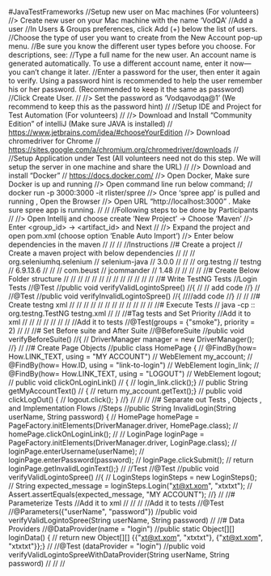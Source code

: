 #JavaTestFrameworks
//Setup new user on Mac machines (For volunteers)
//> Create new user on your Mac machine with the name ‘VodQA’
//Add a user
//In Users & Groups preferences, click Add (+) below the list of users.
//Choose the type of user you want to create from the New Account pop-up menu.
//Be sure you know the different user types before you choose. For descriptions, see:
//Type a full name for the new user. An account name is generated automatically. To use a different account name, enter it now—you can’t change it later.
//Enter a password for the user, then enter it again to verify. Using a password hint is recommended to help the user remember his or her password. (Recommended to keep it the same as password)
//Click Create User.
//
//> Set the password as ‘Vodqavodqa@1’ (We recommend to keep this as the password hint)
//
//Setup IDE and Project for Test Automation (For volunteers)
//
//> Download and Install “Community Edition” of intelliJ  (Make sure JAVA is installed)
//          https://www.jetbrains.com/idea/#chooseYourEdition
//> Download chromedriver for Chrome
//	https://sites.google.com/a/chromium.org/chromedriver/downloads
//
//Setup Application under Test (All volunteers need not do this step. We will setup the server in one machine and share the URL)
//
//> Download and install “Docker”
//	https://docs.docker.com/
//> Open Docker,  Make sure Docker is up and running
//> Open command line run below command;
//	docker run -p 3000:3000 -it rlister/spree
//> Once ‘spree app’ is pulled and running , Open the Browser
//> Open URL “http://localhost:3000”  . Make sure spree app is running.
//
//
//Following steps to be done by Participants
//
//> Open Intellij and choose create ‘New Project’ ->  Choose ‘Maven’
//> Enter <group_id> -> <artifact_id> and Next <project Name>
//
//> Expand the project and open pom.xml (choose option ‘Enable Auto Import’)
//> Enter below dependencies in the maven
//
//
//
//Instructions
//# Create a project
//   Create  a maven project with below dependencies
//<dependencies>
//   <dependency>
//       <groupId>org.seleniumhq.selenium</groupId>
//       <artifactId>selenium-java</artifactId>
//       <version>3.0.0</version>
//   </dependency>
//   <dependency>
//       <groupId>org.testng</groupId>
//       <artifactId>testng</artifactId>
//       <version>6.9.13.6</version>
//   </dependency>
//   <dependency>
//       <groupId>com.beust</groupId>
//       <artifactId>jcommander</artifactId>
//       <version>1.48</version>
//   </dependency>
//</dependencies>
//
//
//# Create Below Folder structure
//
//
//
//
//
//
//
//
//
//
//
//
//
//# Write TestNG Tests
//Login Tests
//@Test
//public void verifyValidLogintoSpree()
//{
//	// add code
//}
//
//@Test
//public void verifyInvalidLogintoSpree()
//{
////add code
//}
//
//
//# Create testng xml
//<?xml version="1.0" encoding="UTF-8"?>
//<!DOCTYPE suite SYSTEM "http://testng.org/testng-1.0.dtd" >
//<suite name="Regression">
//   <test name="regression">
//       <classes>
//           <class name="login.LoginTest"/>
//           <class name="search.SearchProductsTest" />
//      </classes>
//   </test>
//</suite>
//
//
//# Execute Tests
//	java -cp <tests classes path>:<testng jar path>:<jcommander jar path>  org.testng.TestNG testng.xml
//
//
//#Tag tests and Set Priority
//Add it to xml
//<groups>
//   <run>
//       <include name="regression" />
//       <exclude name="sanity" />
//   </run>
//</groups>
//
//Add it to tests
//@Test(groups = {"smoke"}, priority = 2)
//
//
//# Set Before suite and After Suite
//@BeforeSuite
//public void verifyBeforeSuite()
//{
//   DriverManager manager = new DriverManager();
//}
//
//# Create Page Objects
//public class HomePage {
//   @FindBy(how= How.LINK_TEXT, using = "MY ACCOUNT")
//   WebElement my_account;
//   @FindBy(how= How.ID, using = "link-to-login")
//   WebElement login_link;
//   @FindBy(how= How.LINK_TEXT, using = "LOGOUT")
//   WebElement logout;
//   public void clickOnLoginLink()
//   {
//       login_link.click();}
//   public String getMyAccountText()
//   {
//       return  my_account.getText();}
//   public void clickLogOut() {
//       logout.click();  }
//}
//
//
//
//# Separate out Tests , Objects , and Implementation Flows
//Steps
//public String InvalidLogin(String userName, String password) {
//   HomePage homePage = PageFactory.initElements(DriverManager.driver, HomePage.class);
//   homePage.clickOnLoginLink();
//
//   LoginPage loginPage = PageFactory.initElements(DriverManager.driver, LoginPage.class);
//   loginPage.enterUsername(userName);
//   loginPage.enterPassword(password);
//   loginPage.clickSubmit();
//   return loginPage.getInvalidLoginText();}
//
//Test
//@Test
//public void verifyValidLogintoSpree()
//{
//   LoginSteps loginSteps = new LoginSteps();
//   String expected_message = loginSteps.Login("xt@xt.xom", "xtxtxt");
//   Assert.assertEquals(expected_message, "MY ACCOUNT");
//}
//
//# Parameterize Tests
//Add it to xml
//<parameter name="userName" value="xt@xt.xom"/>
//<parameter name="password" value="xtxtxt" />
//
//Add it to tests
//@Test
//@Parameters({"userName", "password"})
//public void verifyValidLogintoSpree(String userName, String password)
//
//# Data Providers
//@DataProvider(name = "login")
//public static Object[][] loginData() {
//   return new Object[][] {{"xt@xt.xom", "xtxtxt"}, {"xt@xt.xom", "xtxtxt"}};}
//
//@Test (dataProvider = "login")
//public void verifyValidLogintoSpreeWithDataProvider(String userName, String password)
//
//
//

